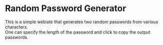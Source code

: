 # Random Password Generator
This is a simple webiste that generates two random passwords from various characters.  
One can specify the length of the password and click to copy the output passwords. 